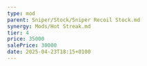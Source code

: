 ```yaml
---
type: mod
parent: Sniper/Stock/Sniper Recoil Stock.md
synergy: Mods/Hot Streak.md
tier: 4
price: 35000
salePrice: 30000
date: 2025-04-23T18:15+0100
---
```


